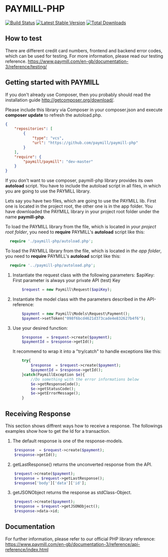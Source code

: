 PAYMILL-PHP
===========

[![Build Status](https://travis-ci.org/paymill/paymill-php.png)](https://travis-ci.org/paymill/paymill-php)
[![Latest Stable Version](https://poser.pugx.org/paymill/paymill/v/stable.png)](https://packagist.org/packages/paymill/paymill)
[![Total Downloads](https://poser.pugx.org/paymill/paymill/downloads.png)](https://packagist.org/packages/paymill/paymill)

How to test
-----------
There are different credit card numbers, frontend and backend error codes, which can be used for testing.
For more information, please read our testing reference.
https://www.paymill.com/en-gb/documentation-3/reference/testing/


Getting started with PAYMILL
----------------------------
If you don't already use Composer, then you probably should read the installation guide http://getcomposer.org/download/.

Please include this library via Composer in your composer.json and execute **composer update** to refresh the autoload.php.

```json
{
    "repositories": [
        {
            "type": "vcs",
            "url": "https://github.com/paymill/paymill-php"
        }
    ],
    "require": {
        "paymill/paymill": "dev-master"
    }
}
```

If you don't want to use composer, paymill-php library provides its own **autoload** script. You have to include the autoload script in all files, in which you are going to use the PAYMILL library.

Lets say you have two files, which are going to use the PAYMILL lib. First one is located in the project root, the other one is in the app folder. You have downloaded the PAYMILL library in your project root folder under the name **paymill-php**.

To load the PAYMILL library from the file, which is located in *your project root folder*, you need to **require** PAYMILL's **autoload** script like this:

```php
  require './paymill-php/autoload.php';
```

To load the PAYMILL library from the file, which is located in *the app folder*, you need to **require** PAYMILL's **autoload** script like this:

```php
  require '../paymill-php/autoload.php';
```

1.  Instantiate the request class with the following parameters:
    $apiKey: First parameter is always your private API (test) Key

    ```php
        $request = new Paymill\Request($apiKey);
    ```
2.  Instantiate the model class with the parameters described in the API-reference:
    ```php
        $payment = new Paymill\Models\Request\Payment();
        $payment->setToken("098f6bcd4621d373cade4e832627b4f6");
    ```
3.  Use your desired function:

    ```php
        $response  = $request->create($payment);
        $paymentId = $response->getId();
    ```

    It recommend to wrap it into a "try/catch" to handle exceptions like this:
    ```php
        try{
            $response  = $request->create($payment);
            $paymentId = $response->getId();
        }catch(PaymillException $e){
            //Do something with the error informations below
            $e->getResponseCode();
            $e->getStatusCode();
            $e->getErrorMessage();
        }
    ```

Receiving Response
--------------

This section shows diffrent ways how to receive a response.
The followings examples show how to get the Id for a transaction.

1. The default response is one of the response-models.
```php
    $response  = $request->create($payment);
    $response->getId();
```

2. getLastResponse() returns the unconverted response from the API.
```php
    $request->create($payment);
    $response = $request->getLastResponse();
    $response['body']['data']['id'];
```

3. getJSONObject returns the response as stdClass-Object.
```php
    $request->create($payment);
    $response = $request->getJSONObject();
    $response->data->id;
```

Documentation
--------------

For further information, please refer to our official PHP library reference: https://www.paymill.com/en-gb/documentation-3/reference/api-reference/index.html
